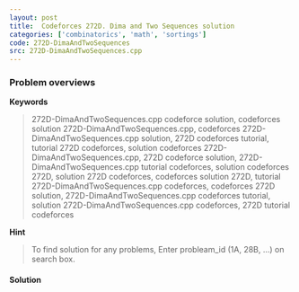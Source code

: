 ```yaml
---
layout: post
title:  Codeforces 272D. Dima and Two Sequences solution
categories: ['combinatorics', 'math', 'sortings']
code: 272D-DimaAndTwoSequences
src: 272D-DimaAndTwoSequences.cpp
---
```

### **Problem overviews**

**Keywords**
> 272D-DimaAndTwoSequences.cpp codeforce solution, codeforces solution 272D-DimaAndTwoSequences.cpp, codeforces 272D-DimaAndTwoSequences.cpp solution, 272D codeforces tutorial, tutorial 272D codeforces, solution codeforces 272D-DimaAndTwoSequences.cpp, 272D codeforce solution, 272D-DimaAndTwoSequences.cpp tutorial codeforces, solution codeforces 272D, solution 272D codeforces, codeforces solution 272D, tutorial 272D-DimaAndTwoSequences.cpp codeforces, codeforces 272D solution, 272D-DimaAndTwoSequences.cpp codeforces tutorial, solution 272D-DimaAndTwoSequences.cpp codeforces, 272D tutorial codeforces

**Hint**
> To find solution for any problems, Enter probleam_id (1A, 28B, ...) on search box. 

#### **Solution**



